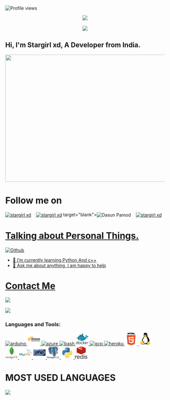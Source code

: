 
 



 <br> ![Profile views](https://komarev.com/ghpvc/?username=Stargirlxd&color=blue&style=flat-square&label=Profile+Views) <p align="center"><a href="https://github.com/Stargirlxd"><img src="https://github-readme-stats.vercel.app/api?username=Stargirlxd&show_icons=true&theme=radical"></a></p> <p align="center"><a href="https://github.com/Stargirlxd"><img src="https://github-readme-stats.vercel.app/api/top-langs/?username=Stargirlxd&theme=radical&layout=compact"></a></p>


## Hi, I'm Stargirl xd, A Developer from India.

<a href="https://t.me/itzstargirl/"><img src="https://i.pinimg.com/originals/e4/26/70/e426702edf874b181aced1e2fa5c6cde.gif" width="600px" height="400px" /></a> 

# Follow me on


<p align="left">
    <a href="https://t.me/itzstargirl" target="blank"><img align="center" src="https://www.pinclipart.com/picdir/middle/374-3744565_telegram-logo-clipart.png" alt="stargirl xd" height="40" width="40" /></a> &nbsp;&nbsp;
    <a href="https://www.instagram.com/stargirl.xd/" target="blank">
        <img align="center" src="https://www.net-aware.org.uk/siteassets/images-and-icons/application-icons/app-icons-instagram.png?w=585&scale=down" alt="stargirl xd" height="40" width="40f_logo_%282019%29.svg" alt="stargirl xd" height="40" width="40" /></a>  target="blank"><img align="center" src="https://www.influxdata.com/wp-content/uploads/GitHub-logo.jpg" alt="Dasun Pamod" height="40" width="40" /></a> &nbsp;&nbsp;
    <a href="https://mail.google.com/mail/?view=cm&fs=1&tf=1&to=stargirlxd007@gmail.com" target="blank">
        <img align="center" src="https://storage.googleapis.com/gweb-uniblog-publish-prod/images/Gmail.max-1100x1100.png" alt="stargirl xd" height="40" width="40"/>
    
</p>

# Talking about Personal Things.

<p>
 
<img width="50%" align="center" alt="Github" src="https://tenor.com/RKgy.gif" />
    
- 🌱 I’m currently learning Python And c++
- 💬 Ask me about anything, I am happy to help
 
</p>


# Contact Me

<a href="https://mail.google.com/mail/?view=cm&fs=1&tf=1&to=stargirl xd07@gmail.com"><img src="https://img.shields.io/badge/gmail-2CA5E0?style=for-the-badge&logo=gmail&logoColor=white" /></a>

<a href="https://t.me/itzstargirl"><img src="https://img.shields.io/badge/Telegram-2CA5E0?style=for-the-badge&logo=telegram&logoColor=white" /></a>

<h3 align="left">Languages and Tools:</h3>
<p align="left">
    <a href="https://www.arduino.cc/" target="_blank"> <img src="https://cdn.worldvectorlogo.com/logos/arduino-1.svg" alt="arduino" width="40" height="40" /> </a>
    <a href="https://aws.amazon.com" target="_blank"> <img src="https://raw.githubusercontent.com/devicons/devicon/master/icons/amazonwebservices/amazonwebservices-original-wordmark.svg" alt="aws" width="40" height="40" /> </a>
    <a href="https://azure.microsoft.com/en-in/" target="_blank"> <img src="https://www.vectorlogo.zone/logos/microsoft_azure/microsoft_azure-icon.svg" alt="azure" width="40" height="40" /> </a>
    <a href="https://www.gnu.org/software/bash/" target="_blank"> <img src="https://www.vectorlogo.zone/logos/gnu_bash/gnu_bash-icon.svg" alt="bash" width="40" height="40" /> </a>
    <a href="https://www.docker.com/" target="_blank"> <img src="https://raw.githubusercontent.com/devicons/devicon/master/icons/docker/docker-original-wordmark.svg" alt="docker" width="40" height="40" /> </a>
    <a href="https://cloud.google.com" target="_blank"> <img src="https://www.vectorlogo.zone/logos/google_cloud/google_cloud-icon.svg" alt="gcp" width="40" height="40" /> </a>
    <a href="https://heroku.com" target="_blank"> <img src="https://www.vectorlogo.zone/logos/heroku/heroku-icon.svg" alt="heroku" width="40" height="40" /> </a>
    <a href="https://www.w3.org/html/" target="_blank"> <img src="https://raw.githubusercontent.com/devicons/devicon/master/icons/html5/html5-original-wordmark.svg" alt="html5" width="40" height="40" /> </a>
    <a href="https://www.linux.org/" target="_blank"> <img src="https://raw.githubusercontent.com/devicons/devicon/master/icons/linux/linux-original.svg" alt="linux" width="40" height="40" /> </a>
    <a href="https://www.mongodb.com/" target="_blank"> <img src="https://raw.githubusercontent.com/devicons/devicon/master/icons/mongodb/mongodb-original-wordmark.svg" alt="mongodb" width="40" height="40" /> </a>
    <a href="https://www.mysql.com/" target="_blank"> <img src="https://raw.githubusercontent.com/devicons/devicon/master/icons/mysql/mysql-original-wordmark.svg" alt="mysql" width="40" height="40" /> </a>
    <a href="https://www.php.net" target="_blank"> <img src="https://raw.githubusercontent.com/devicons/devicon/master/icons/php/php-original.svg" alt="php" width="40" height="40" /> </a>
    <a href="https://www.postgresql.org" target="_blank"> <img src="https://raw.githubusercontent.com/devicons/devicon/master/icons/postgresql/postgresql-original-wordmark.svg" alt="postgresql" width="40" height="40" /> </a>
    <a href="https://www.python.org" target="_blank"> <img src="https://raw.githubusercontent.com/devicons/devicon/master/icons/python/python-original.svg" alt="python" width="40" height="40" /> </a>
    <a href="https://redis.io" target="_blank"> <img src="https://raw.githubusercontent.com/devicons/devicon/master/icons/redis/redis-original-wordmark.svg" alt="redis" width="40" height="40" /> </a>



# MOST USED LANGUAGES

<p>
    <a href="https://github.com/stargirlxd">
        <img align="center" src="https://github-readme-stats.vercel.app/api/top-langs/?username=stargirlxd&show_icons=true&hide_border=true" />
    </a>
</p>

                                                                 
